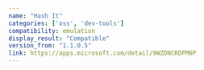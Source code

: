 ```yaml
---
name: "Hash It"
categories: ['oss', 'dev-tools']
compatibility: emulation
display_result: "Compatible"
version_from: "1.1.0.5"
link: https://apps.microsoft.com/detail/9WZDNCRDFM6P
---
```

